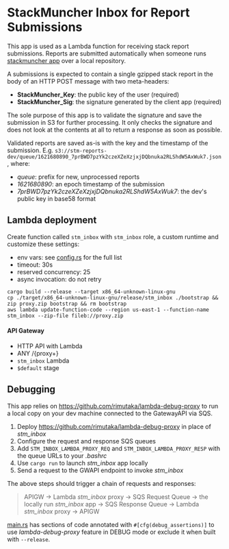 # StackMuncher Inbox for Report Submissions

This app is used as a Lambda function for receiving stack report submissions. Reports are submitted automatically when someone runs [stackmuncher app](https://github.com/stackmuncher/stm_app) over a local repository. 

A submissions is expected to contain a single gzipped stack report in the body of an HTTP POST message with two meta-headers:

* **StackMuncher_Key**: the public key of the user (required)
* **StackMuncher_Sig**: the signature generated by the client app (required)

The sole purpose of this app is to validate the signature and save the submission in S3 for further processing. It only checks the signature and does not look at the contents at all to return a response as soon as possible.

Validated reports are saved as-is with the key and the timestamp of the submission.
E.g. `s3://stm-reports-dev/queue/1621680890_7prBWD7pzYk2czeXZeXzjxjDQbnuka2RLShdW5AxWuk7.json`, where:
* _queue_: prefix for new, unprocessed reports
* _1621680890_: an epoch timestamp of the submission
* _7prBWD7pzYk2czeXZeXzjxjDQbnuka2RLShdW5AxWuk7_: the dev's public key in base58 format

## Lambda deployment

Create function called `stm_inbox` with `stm_inbox` role, a custom runtime and customize these settings:
* env vars: see [config.rs](./src/config.rs) for the full list
* timeout: 30s
* reserved concurrency: 25
* async invocation: do not retry

```
cargo build --release --target x86_64-unknown-linux-gnu
cp ./target/x86_64-unknown-linux-gnu/release/stm_inbox ./bootstrap && zip proxy.zip bootstrap && rm bootstrap
aws lambda update-function-code --region us-east-1 --function-name stm_inbox --zip-file fileb://proxy.zip
```

#### API Gateway

* HTTP API with Lambda
* ANY /{proxy+}
* `stm_inbox` Lambda
* `$default` stage

## Debugging

This app relies on https://github.com/rimutaka/lambda-debug-proxy to run a local copy on your dev machine connected to the GatewayAPI via SQS.

1. Deploy https://github.com/rimutaka/lambda-debug-proxy in place of *stm_inbox*
2. Configure the request and response SQS queues
3. Add `STM_INBOX_LAMBDA_PROXY_REQ` and `STM_INBOX_LAMBDA_PROXY_RESP` with the queue URLs to your *.bashrc*
4. Use `cargo run` to launch *stm_inbox* app locally
5. Send a request to the GWAPI endpoint to invoke *stm_inbox* 

The above steps should trigger a chain of requests and responses: 
> APIGW -> Lambda *stm_inbox* proxy -> SQS Request Queue -> the locally run *stm_inbox* app -> SQS Response Queue -> Lambda *stm_inbox* proxy -> APIGW

[main.rs](./src/main.rs) has sections of code annotated with `#[cfg(debug_assertions)]` to use *lambda-debug-proxy* feature in DEBUG mode or exclude it when built with `--release`.

